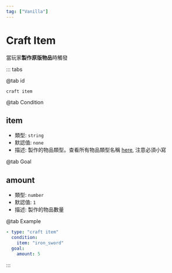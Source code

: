 ```yaml
---
tag: ["Vanilla"]
---
```


# Craft Item

當玩家**製作原版物品**時觸發

::: tabs

@tab id

`craft item`

@tab Condition

## item

- 類型: `string`
- 默認值: `none`
- 描述: 製作的物品類型。查看所有物品類型名稱 [here](https://bukkit.windit.net/javadoc/org/bukkit/Material.html), 注意必須小寫

@tab Goal

## amount <Badge text="可選" type="tip" />
- 類型: `number`
- 默認值: `1`
- 描述: 製作的物品數量

@tab Example

```yaml
- type: "craft item"
  condition:
    item: "iron_sword"
  goal:
    amount: 5
```

:::